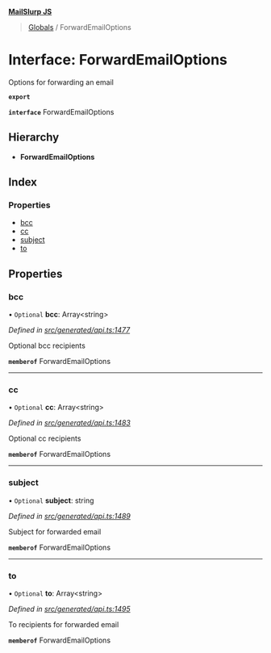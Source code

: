 **[MailSlurp JS](../README.md)**

> [Globals](../README.md) / ForwardEmailOptions

# Interface: ForwardEmailOptions

Options for forwarding an email

**`export`** 

**`interface`** ForwardEmailOptions

## Hierarchy

* **ForwardEmailOptions**

## Index

### Properties

* [bcc](forwardemailoptions.md#bcc)
* [cc](forwardemailoptions.md#cc)
* [subject](forwardemailoptions.md#subject)
* [to](forwardemailoptions.md#to)

## Properties

### bcc

• `Optional` **bcc**: Array\<string>

*Defined in [src/generated/api.ts:1477](https://github.com/mailslurp/mailslurp-client/blob/cdc62f8/src/generated/api.ts#L1477)*

Optional bcc recipients

**`memberof`** ForwardEmailOptions

___

### cc

• `Optional` **cc**: Array\<string>

*Defined in [src/generated/api.ts:1483](https://github.com/mailslurp/mailslurp-client/blob/cdc62f8/src/generated/api.ts#L1483)*

Optional cc recipients

**`memberof`** ForwardEmailOptions

___

### subject

• `Optional` **subject**: string

*Defined in [src/generated/api.ts:1489](https://github.com/mailslurp/mailslurp-client/blob/cdc62f8/src/generated/api.ts#L1489)*

Subject for forwarded email

**`memberof`** ForwardEmailOptions

___

### to

• `Optional` **to**: Array\<string>

*Defined in [src/generated/api.ts:1495](https://github.com/mailslurp/mailslurp-client/blob/cdc62f8/src/generated/api.ts#L1495)*

To recipients for forwarded email

**`memberof`** ForwardEmailOptions
